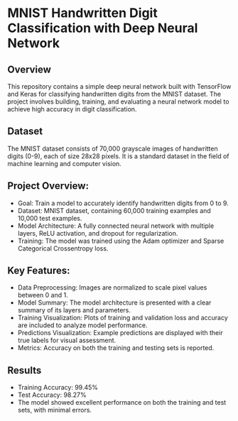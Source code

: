 # MNIST Handwritten Digit Classification with Deep Neural Network
## Overview
This repository contains a simple deep neural network built with TensorFlow and Keras for classifying handwritten digits from the MNIST dataset. The project involves building, training, and evaluating a neural network model to achieve high accuracy in digit classification.

## Dataset
The MNIST dataset consists of 70,000 grayscale images of handwritten digits (0-9), each of size 28x28 pixels. It is a standard dataset in the field of machine learning and computer vision.

## Project Overview:
  - Goal: Train a model to accurately identify handwritten digits from 0 to 9.
  - Dataset: MNIST dataset, containing 60,000 training examples and 10,000 test examples.
  - Model Architecture: A fully connected neural network with multiple layers, ReLU activation, and dropout for regularization.
  - Training: The model was trained using the Adam optimizer and Sparse Categorical Crossentropy loss.

## Key Features:
  - Data Preprocessing: Images are normalized to scale pixel values between 0 and 1.
  - Model Summary: The model architecture is presented with a clear summary of its layers and parameters.
  - Training Visualization: Plots of training and validation loss and accuracy are included to analyze model performance.
  - Predictions Visualization: Example predictions are displayed with their true labels for visual assessment.
  - Metrics: Accuracy on both the training and testing sets is reported.

## Results
  - Training Accuracy: 99.45%
  - Test Accuracy: 98.27%
  - The model showed excellent performance on both the training and test sets, with minimal errors.
